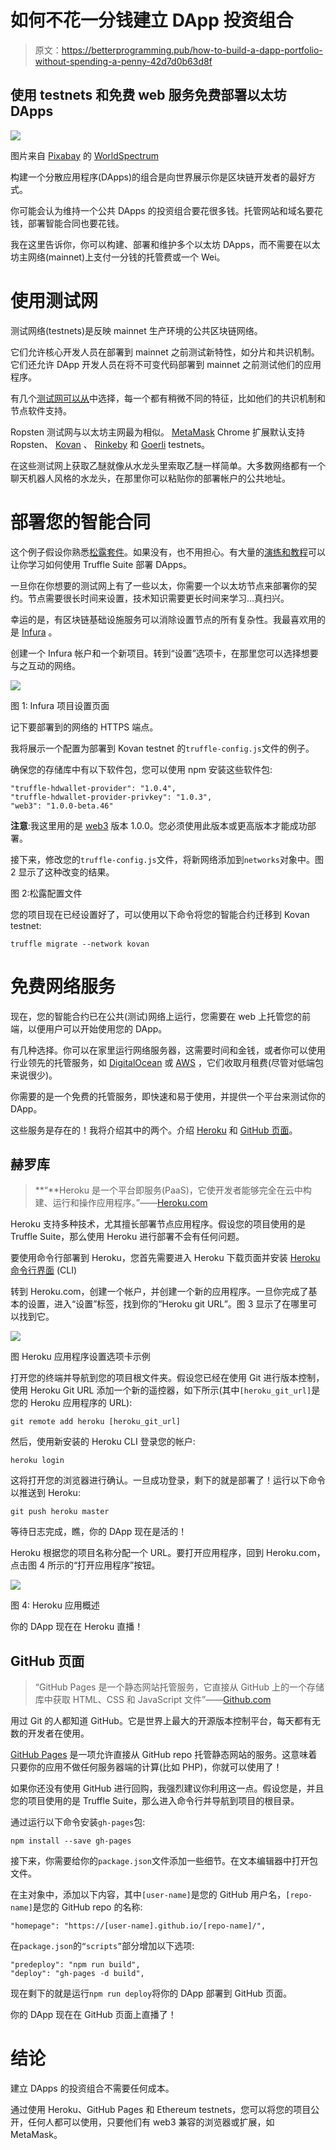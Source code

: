 # 如何不花一分钱建立 DApp 投资组合

> 原文：<https://betterprogramming.pub/how-to-build-a-dapp-portfolio-without-spending-a-penny-42d7d0b63d8f>

## 使用 testnets 和免费 web 服务免费部署以太坊 DApps

![](img/e8e0d3c2227388459e248bda884bed55.png)

图片来自 [Pixabay](https://pixabay.com/?utm_source=link-attribution&utm_medium=referral&utm_campaign=image&utm_content=3080553) 的 [WorldSpectrum](https://pixabay.com/users/WorldSpectrum-7691421/?utm_source=link-attribution&utm_medium=referral&utm_campaign=image&utm_content=3080553)

构建一个分散应用程序(DApps)的组合是向世界展示你是区块链开发者的最好方式。

你可能会认为维持一个公共 DApps 的投资组合要花很多钱。托管网站和域名要花钱，部署智能合同也要花钱。

我在这里告诉你，你可以构建、部署和维护多个以太坊 DApps，而不需要在以太坊主网络(mainnet)上支付一分钱的托管费或一个 Wei。

# 使用测试网

测试网络(testnets)是反映 mainnet 生产环境的公共区块链网络。

它们允许核心开发人员在部署到 mainnet 之前测试新特性，如分片和共识机制。它们还允许 DApp 开发人员在将不可变代码部署到 mainnet 之前测试他们的应用程序。

有几个[测试网可以从](https://medium.com/blockcentric/ethereum-testnets-what-are-they-and-why-so-many-ebf62821bbc)中选择，每一个都有稍微不同的特征，比如他们的共识机制和节点软件支持。

Ropsten 测试网与以太坊主网最为相似。 [MetaMask](https://chrome.google.com/webstore/detail/metamask/nkbihfbeogaeaoehlefnkodbefgpgknn?hl=en) Chrome 扩展默认支持 Ropsten、 [Kovan](https://kovan-testnet.github.io/website/) 、 [Rinkeby](https://www.rinkeby.io/) 和 [Goerli](https://github.com/goerli/testnet) testnets。

在这些测试网上获取乙醚就像从水龙头里索取乙醚一样简单。大多数网络都有一个聊天机器人风格的水龙头，在那里你可以粘贴你的部署帐户的公共地址。

# 部署您的智能合同

这个例子假设你熟悉[松露套件](https://www.trufflesuite.com/)。如果没有，也不用担心。有大量的[演练和教程](https://medium.com/blockcentric/blockchain-development-resources-b44b752f3248)可以让你学习如何使用 Truffle Suite 部署 DApps。

一旦你在你想要的测试网上有了一些以太，你需要一个以太坊节点来部署你的契约。节点需要很长时间来设置，技术知识需要更长时间来学习…真扫兴。

幸运的是，有区块链基础设施服务可以消除设置节点的所有复杂性。我最喜欢用的是 [Infura](http://infura.io) 。

创建一个 Infura 帐户和一个新项目。转到“设置”选项卡，在那里您可以选择想要与之互动的网络。

![](img/081290c8ceabfef72320d73b243a4e2b.png)

图 1: Infura 项目设置页面

记下要部署到的网络的 HTTPS 端点。

我将展示一个配置为部署到 Kovan testnet 的`truffle-config.js`文件的例子。

确保您的存储库中有以下软件包，您可以使用 npm 安装这些软件包:

```
"truffle-hdwallet-provider": "1.0.4",
"truffle-hdwallet-provider-privkey": "1.0.3",
"web3": "1.0.0-beta.46"
```

**注意**:我这里用的是 [web3](https://web3js.readthedocs.io/en/v1.2.6/) 版本 1.0.0。您必须使用此版本或更高版本才能成功部署。

接下来，修改您的`truffle-config.js`文件，将新网络添加到`networks`对象中。图 2 显示了这种改变的结果。

图 2:松露配置文件

您的项目现在已经设置好了，可以使用以下命令将您的智能合约迁移到 Kovan testnet:

```
truffle migrate --network kovan
```

# 免费网络服务

现在，您的智能合约已在公共(测试)网络上运行，您需要在 web 上托管您的前端，以便用户可以开始使用您的 DApp。

有几种选择。你可以在家里运行网络服务器，这需要时间和金钱，或者你可以使用行业领先的托管服务，如 [DigitalOcean](https://www.digitalocean.com/) 或 [AWS](https://aws.amazon.com/) ，它们收取月租费(尽管对低端包来说很少)。

你需要的是一个免费的托管服务，即快速和易于使用，并提供一个平台来测试你的 DApp。

这些服务是存在的！我将介绍其中的两个。介绍 [Heroku](http://heroku.com) 和 [GitHub 页面](https://pages.github.com/)。

## 赫罗库

> **“**Heroku 是一个平台即服务(PaaS)，它使开发者能够完全在云中构建、运行和操作应用程序。”——[Heroku.com](http://heroku.com)

Heroku 支持多种技术，尤其擅长部署节点应用程序。假设您的项目使用的是 Truffle Suite，那么使用 Heroku 进行部署不会有任何问题。

要使用命令行部署到 Heroku，您首先需要进入 Heroku 下载页面并安装 [Heroku 命令行界面](https://devcenter.heroku.com/articles/heroku-cli#download-and-install) (CLI)

转到 Heroku.com，创建一个帐户，并创建一个新的应用程序。一旦你完成了基本的设置，进入“设置”标签，找到你的“Heroku git URL”。图 3 显示了在哪里可以找到它。

![](img/0d1997679668e63621720b909578d487.png)

图 Heroku 应用程序设置选项卡示例

打开您的终端并导航到您的项目根文件夹。假设您已经在使用 Git 进行版本控制，使用 Heroku Git URL 添加一个新的遥控器，如下所示(其中`[heroku_git_url]`是您的 Heroku 应用程序的 URL):

```
git remote add heroku [heroku_git_url]
```

然后，使用新安装的 Heroku CLI 登录您的帐户:

```
heroku login
```

这将打开您的浏览器进行确认。一旦成功登录，剩下的就是部署了！运行以下命令以推送到 Heroku:

```
git push heroku master
```

等待日志完成，瞧，你的 DApp 现在是活的！

Heroku 根据您的项目名称分配一个 URL。要打开应用程序，回到 Heroku.com，点击图 4 所示的“打开应用程序”按钮。

![](img/00e454df3726386ee8ca0d2931df9a8d.png)

图 4: Heroku 应用概述

你的 DApp 现在在 Heroku 直播！

## GitHub 页面

> “GitHub Pages 是一个静态网站托管服务，它直接从 GitHub 上的一个存储库中获取 HTML、CSS 和 JavaScript 文件”——[Github.com](http://Github.com)

用过 Git 的人都知道 GitHub。它是世界上最大的开源版本控制平台，每天都有无数的开发者在使用。

[GitHub Pages](https://pages.github.com/) 是一项允许直接从 GitHub repo 托管静态网站的服务。这意味着只要你的应用不做任何服务器端的计算(比如 PHP)，你就可以使用了！

如果你还没有使用 GitHub 进行回购，我强烈建议你利用这一点。假设您是，并且您的项目使用的是 Truffle Suite，那么进入命令行并导航到项目的根目录。

通过运行以下命令安装`gh-pages`包:

```
npm install --save gh-pages
```

接下来，你需要给你的`package.json`文件添加一些细节。在文本编辑器中打开包文件。

在主对象中，添加以下内容，其中`[user-name]`是您的 GitHub 用户名，`[repo-name]`是您的 GitHub repo 的名称:

```
"homepage": "https://[user-name].github.io/[repo-name]/",
```

在`package.json`的`“scripts”`部分增加以下选项:

```
"predeploy": "npm run build",
"deploy": "gh-pages -d build",
```

现在剩下的就是运行`npm run deploy`将你的 DApp 部署到 GitHub 页面。

你的 DApp 现在在 GitHub 页面上直播了！

# 结论

建立 DApps 的投资组合不需要任何成本。

通过使用 Heroku、GitHub Pages 和 Ethereum testnets，您可以将您的项目公开，任何人都可以使用，只要他们有 web3 兼容的浏览器或扩展，如 MetaMask。
